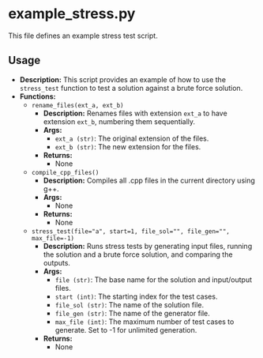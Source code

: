 # example_stress.py

This file defines an example stress test script.

## Usage

*   **Description:** This script provides an example of how to use the `stress_test` function to test a solution against a brute force solution.
*   **Functions:**
    *   `rename_files(ext_a, ext_b)`
        *   **Description:** Renames files with extension `ext_a` to have extension `ext_b`, numbering them sequentially.
        *   **Args:**
            *   `ext_a (str)`: The original extension of the files.
            *   `ext_b (str)`: The new extension for the files.
        *   **Returns:**
            *   None
    *   `compile_cpp_files()`
        *   **Description:** Compiles all .cpp files in the current directory using g++.
        *   **Args:**
            *   None
        *   **Returns:**
            *   None
    *   `stress_test(file="a", start=1, file_sol="", file_gen="", max_file=-1)`
        *   **Description:** Runs stress tests by generating input files, running the solution and a brute force solution, and comparing the outputs.
        *   **Args:**
            *   `file (str)`: The base name for the solution and input/output files.
            *   `start (int)`: The starting index for the test cases.
            *   `file_sol (str)`: The name of the solution file.
            *   `file_gen (str)`: The name of the generator file.
            *   `max_file (int)`: The maximum number of test cases to generate. Set to -1 for unlimited generation.
        *   **Returns:**
            *   None